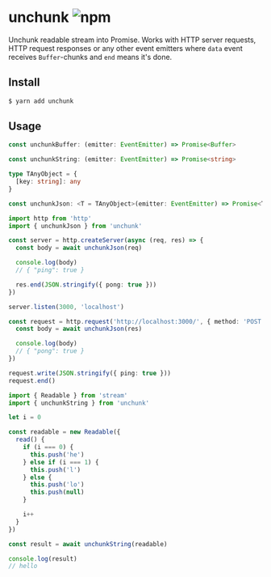 # unchunk ![npm](https://flat.badgen.net/npm/v/unchunk)

Unchunk readable stream into Promise. Works with HTTP server requests, HTTP request responses or any other event emitters where `data` event receives `Buffer`-chunks and `end` means it's done.

## Install

```sh
$ yarn add unchunk
```

## Usage

```ts
const unchunkBuffer: (emitter: EventEmitter) => Promise<Buffer>
```

```ts
const unchunkString: (emitter: EventEmitter) => Promise<string>
```

```ts
type TAnyObject = {
  [key: string]: any
}

const unchunkJson: <T = TAnyObject>(emitter: EventEmitter) => Promise<T>
```

```ts
import http from 'http'
import { unchunkJson } from 'unchunk'

const server = http.createServer(async (req, res) => {
  const body = await unchunkJson(req)

  console.log(body)
  // { "ping": true }

  res.end(JSON.stringify({ pong: true }))
})

server.listen(3000, 'localhost')

const request = http.request('http://localhost:3000/', { method: 'POST' }, async (res) => {
  const body = await unchunkJson(res)

  console.log(body)
  // { "pong": true }
})

request.write(JSON.stringify({ ping: true }))
request.end()
```

```ts
import { Readable } from 'stream'
import { unchunkString } from 'unchunk'

let i = 0

const readable = new Readable({
  read() {
    if (i === 0) {
      this.push('he')
    } else if (i === 1) {
      this.push('l')
    } else {
      this.push('lo')
      this.push(null)
    }

    i++
  }
})

const result = await unchunkString(readable)

console.log(result)
// hello
```
